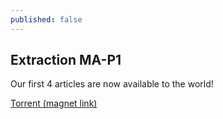 ```yaml
---
published: false
---
```

## Extraction MA-P1

Our first 4 articles are now available to the world!

[Torrent (magnet link)](magnet:?xt=urn:btih:ae766adad59fcccb1eb69d49b2839de3a05c3c4f&xt=urn:btmh:1220af4ecebc89405846358dbd23152d2a4b44a1ec37944b3d6ac28bf772bcd0b29e&dn=CVANR%20-%20MA-P1&tr=http%3a%2f%2f125.227.35.196%3a6969%2fannounce)